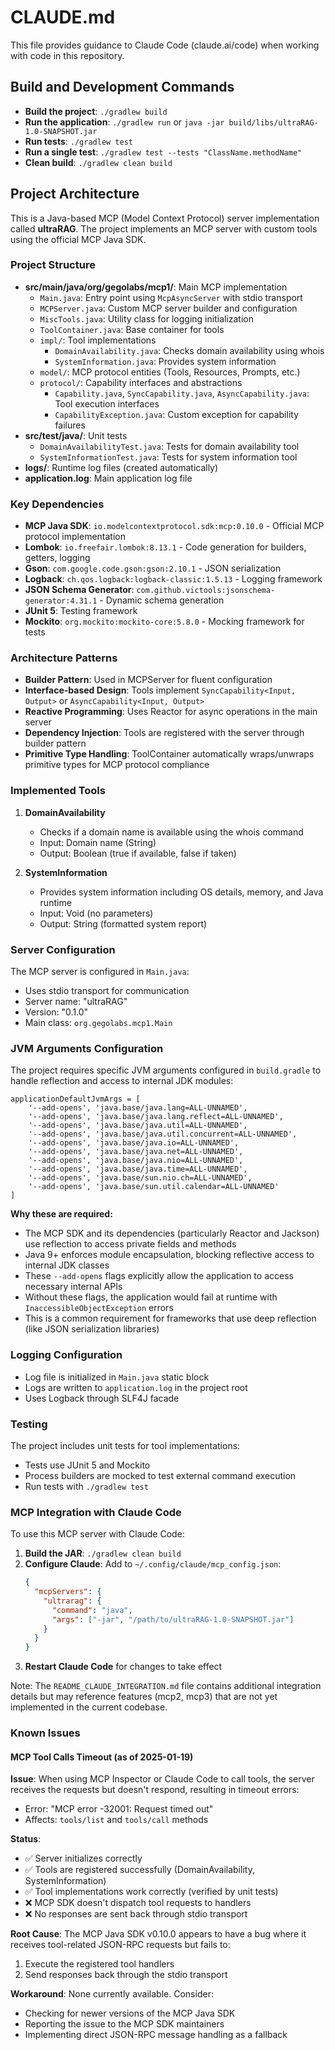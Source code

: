 # CLAUDE.md

This file provides guidance to Claude Code (claude.ai/code) when working with code in this repository.

## Build and Development Commands

- **Build the project**: `./gradlew build`
- **Run the application**: `./gradlew run` or `java -jar build/libs/ultraRAG-1.0-SNAPSHOT.jar`
- **Run tests**: `./gradlew test`
- **Run a single test**: `./gradlew test --tests "ClassName.methodName"`
- **Clean build**: `./gradlew clean build`

## Project Architecture

This is a Java-based MCP (Model Context Protocol) server implementation called **ultraRAG**. The project implements an MCP server with custom tools using the official MCP Java SDK.

### Project Structure

- **src/main/java/org/gegolabs/mcp1/**: Main MCP implementation
  - `Main.java`: Entry point using `McpAsyncServer` with stdio transport
  - `MCPServer.java`: Custom MCP server builder and configuration
  - `MiscTools.java`: Utility class for logging initialization
  - `ToolContainer.java`: Base container for tools
  - `impl/`: Tool implementations
    - `DomainAvailability.java`: Checks domain availability using whois
    - `SystemInformation.java`: Provides system information
  - `model/`: MCP protocol entities (Tools, Resources, Prompts, etc.)
  - `protocol/`: Capability interfaces and abstractions
    - `Capability.java`, `SyncCapability.java`, `AsyncCapability.java`: Tool execution interfaces
    - `CapabilityException.java`: Custom exception for capability failures
- **src/test/java/**: Unit tests
  - `DomainAvailabilityTest.java`: Tests for domain availability tool
  - `SystemInformationTest.java`: Tests for system information tool
- **logs/**: Runtime log files (created automatically)
- **application.log**: Main application log file

### Key Dependencies

- **MCP Java SDK**: `io.modelcontextprotocol.sdk:mcp:0.10.0` - Official MCP protocol implementation
- **Lombok**: `io.freefair.lombok:8.13.1` - Code generation for builders, getters, logging
- **Gson**: `com.google.code.gson:gson:2.10.1` - JSON serialization
- **Logback**: `ch.qos.logback:logback-classic:1.5.13` - Logging framework
- **JSON Schema Generator**: `com.github.victools:jsonschema-generator:4.31.1` - Dynamic schema generation
- **JUnit 5**: Testing framework
- **Mockito**: `org.mockito:mockito-core:5.8.0` - Mocking framework for tests

### Architecture Patterns

- **Builder Pattern**: Used in MCPServer for fluent configuration
- **Interface-based Design**: Tools implement `SyncCapability<Input, Output>` or `AsyncCapability<Input, Output>`
- **Reactive Programming**: Uses Reactor for async operations in the main server
- **Dependency Injection**: Tools are registered with the server through builder pattern
- **Primitive Type Handling**: ToolContainer automatically wraps/unwraps primitive types for MCP protocol compliance

### Implemented Tools

1. **DomainAvailability**
   - Checks if a domain name is available using the whois command
   - Input: Domain name (String)
   - Output: Boolean (true if available, false if taken)

2. **SystemInformation**
   - Provides system information including OS details, memory, and Java runtime
   - Input: Void (no parameters)
   - Output: String (formatted system report)

### Server Configuration

The MCP server is configured in `Main.java`:
- Uses stdio transport for communication
- Server name: "ultraRAG"
- Version: "0.1.0"
- Main class: `org.gegolabs.mcp1.Main`

### JVM Arguments Configuration

The project requires specific JVM arguments configured in `build.gradle` to handle reflection and access to internal JDK modules:

```
applicationDefaultJvmArgs = [
    '--add-opens', 'java.base/java.lang=ALL-UNNAMED',
    '--add-opens', 'java.base/java.lang.reflect=ALL-UNNAMED',
    '--add-opens', 'java.base/java.util=ALL-UNNAMED',
    '--add-opens', 'java.base/java.util.concurrent=ALL-UNNAMED',
    '--add-opens', 'java.base/java.io=ALL-UNNAMED',
    '--add-opens', 'java.base/java.net=ALL-UNNAMED',
    '--add-opens', 'java.base/java.nio=ALL-UNNAMED',
    '--add-opens', 'java.base/java.time=ALL-UNNAMED',
    '--add-opens', 'java.base/sun.nio.ch=ALL-UNNAMED',
    '--add-opens', 'java.base/sun.util.calendar=ALL-UNNAMED'
]
```

**Why these are required:**
- The MCP SDK and its dependencies (particularly Reactor and Jackson) use reflection to access private fields and methods
- Java 9+ enforces module encapsulation, blocking reflective access to internal JDK classes
- These `--add-opens` flags explicitly allow the application to access necessary internal APIs
- Without these flags, the application would fail at runtime with `InaccessibleObjectException` errors
- This is a common requirement for frameworks that use deep reflection (like JSON serialization libraries)

### Logging Configuration

- Log file is initialized in `Main.java` static block
- Logs are written to `application.log` in the project root
- Uses Logback through SLF4J facade

### Testing

The project includes unit tests for tool implementations:
- Tests use JUnit 5 and Mockito
- Process builders are mocked to test external command execution
- Run tests with `./gradlew test`

### MCP Integration with Claude Code

To use this MCP server with Claude Code:

1. **Build the JAR**: `./gradlew clean build`
2. **Configure Claude**: Add to `~/.config/claude/mcp_config.json`:
   ```json
   {
     "mcpServers": {
       "ultrarag": {
         "command": "java",
         "args": ["-jar", "/path/to/ultraRAG-1.0-SNAPSHOT.jar"]
       }
     }
   }
   ```
3. **Restart Claude Code** for changes to take effect

Note: The `README_CLAUDE_INTEGRATION.md` file contains additional integration details but may reference features (mcp2, mcp3) that are not yet implemented in the current codebase.

### Known Issues

#### MCP Tool Calls Timeout (as of 2025-01-19)

**Issue**: When using MCP Inspector or Claude Code to call tools, the server receives the requests but doesn't respond, resulting in timeout errors:
- Error: "MCP error -32001: Request timed out"
- Affects: `tools/list` and `tools/call` methods

**Status**:
- ✅ Server initializes correctly
- ✅ Tools are registered successfully (DomainAvailability, SystemInformation)
- ✅ Tool implementations work correctly (verified by unit tests)
- ❌ MCP SDK doesn't dispatch tool requests to handlers
- ❌ No responses are sent back through stdio transport

**Root Cause**: The MCP Java SDK v0.10.0 appears to have a bug where it receives tool-related JSON-RPC requests but fails to:
1. Execute the registered tool handlers
2. Send responses back through the stdio transport

**Workaround**: None currently available. Consider:
- Checking for newer versions of the MCP Java SDK
- Reporting the issue to the MCP SDK maintainers
- Implementing direct JSON-RPC message handling as a fallback